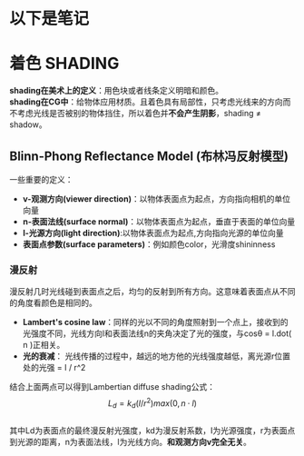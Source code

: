# 以下是笔记

# 着色 SHADING

**shading在美术上的定义**：用色块或者线条定义明暗和颜色。  
**shading在CG中**：给物体应用材质。且着色具有局部性，只考虑光线来的方向而不考虑光线是否被别的物体挡住，所以着色并**不会产生阴影**，shading ≠ shadow。

## Blinn-Phong Reflectance Model (布林冯反射模型)

一些重要的定义：

* **v-观测方向(viewer direction)**：以物体表面点为起点，方向指向相机的单位向量
* **n-表面法线(surface normal)**：以物体表面点为起点，垂直于表面的单位向量
* **l-光源方向(light direction)**:以物体表面点为起点,方向指向光源的单位向量
* **表面点参数(surface parameters)**：例如颜色color，光滑度shininness

### 漫反射

漫反射几时光线碰到表面点之后，均匀的反射到所有方向。这意味着表面点从不同的角度看颜色是相同的。  

* **Lambert's cosine law**：同样的光以不同的角度照射到一个点上，接收到的光强度不同，光线方向l和表面法线n的夹角决定了光的强度，与cosθ = l.dot( n )正相关。
* **光的衰减**： 光线传播的过程中，越远的地方他的光线强度越低，离光源r位置处的光强 = I / r^2

结合上面两点可以得到Lambertian diffuse shading公式：$$ L_{d}=k_{d}(I/r^2)max(0,n·l) $$  
其中Ld为表面点的最终漫反射光强度，kd为漫反射系数，I为光源强度，r为表面点到光源的距离，n为表面法线，l为光线方向。**和观测方向v完全无关**。
